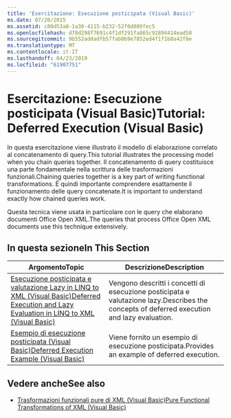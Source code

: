 ```yaml
---
title: 'Esercitazione: Esecuzione posticipata (Visual Basic)'
ms.date: 07/20/2015
ms.assetid: c80d53a8-1a30-4115-b232-52f0d089fec5
ms.openlocfilehash: d78d298f7691c4f1df291fa865c92894414ead58
ms.sourcegitcommit: 9b552addadfb57fab0b9e7852ed4f1f1b8a42f8e
ms.translationtype: MT
ms.contentlocale: it-IT
ms.lasthandoff: 04/23/2019
ms.locfileid: "61907751"
---
```

# <a name="tutorial-deferred-execution-visual-basic"></a><span data-ttu-id="1bf21-102">Esercitazione: Esecuzione posticipata (Visual Basic)</span><span class="sxs-lookup"><span data-stu-id="1bf21-102">Tutorial: Deferred Execution (Visual Basic)</span></span>
<span data-ttu-id="1bf21-103">In questa esercitazione viene illustrato il modello di elaborazione correlato al concatenamento di query.</span><span class="sxs-lookup"><span data-stu-id="1bf21-103">This tutorial illustrates the processing model when you chain queries together.</span></span> <span data-ttu-id="1bf21-104">Il concatenamento di query costituisce una parte fondamentale nella scrittura delle trasformazioni funzionali.</span><span class="sxs-lookup"><span data-stu-id="1bf21-104">Chaining queries together is a key part of writing functional transformations.</span></span> <span data-ttu-id="1bf21-105">È quindi importante comprendere esattamente il funzionamento delle query concatenate.</span><span class="sxs-lookup"><span data-stu-id="1bf21-105">It is important to understand exactly how chained queries work.</span></span>  
  
 <span data-ttu-id="1bf21-106">Questa tecnica viene usata in particolare con le query che elaborano documenti Office Open XML.</span><span class="sxs-lookup"><span data-stu-id="1bf21-106">The queries that process Office Open XML documents use this technique extensively.</span></span>  
  
## <a name="in-this-section"></a><span data-ttu-id="1bf21-107">In questa sezione</span><span class="sxs-lookup"><span data-stu-id="1bf21-107">In This Section</span></span>  
  
|<span data-ttu-id="1bf21-108">Argomento</span><span class="sxs-lookup"><span data-stu-id="1bf21-108">Topic</span></span>|<span data-ttu-id="1bf21-109">Descrizione</span><span class="sxs-lookup"><span data-stu-id="1bf21-109">Description</span></span>|  
|-----------|-----------------|  
|[<span data-ttu-id="1bf21-110">Esecuzione posticipata e valutazione Lazy in LINQ to XML (Visual Basic)</span><span class="sxs-lookup"><span data-stu-id="1bf21-110">Deferred Execution and Lazy Evaluation in LINQ to XML (Visual Basic)</span></span>](../../../../visual-basic/programming-guide/concepts/linq/deferred-execution-and-lazy-evaluation-in-linq-to-xml.md)|<span data-ttu-id="1bf21-111">Vengono descritti i concetti di esecuzione posticipata e valutazione lazy.</span><span class="sxs-lookup"><span data-stu-id="1bf21-111">Describes the concepts of deferred execution and lazy evaluation.</span></span>|  
|[<span data-ttu-id="1bf21-112">Esempio di esecuzione posticipata (Visual Basic)</span><span class="sxs-lookup"><span data-stu-id="1bf21-112">Deferred Execution Example (Visual Basic)</span></span>](../../../../visual-basic/programming-guide/concepts/linq/deferred-execution-example.md)|<span data-ttu-id="1bf21-113">Viene fornito un esempio di esecuzione posticipata.</span><span class="sxs-lookup"><span data-stu-id="1bf21-113">Provides an example of deferred execution.</span></span>|  
  
## <a name="see-also"></a><span data-ttu-id="1bf21-114">Vedere anche</span><span class="sxs-lookup"><span data-stu-id="1bf21-114">See also</span></span>

- [<span data-ttu-id="1bf21-115">Trasformazioni funzionali pure di XML (Visual Basic)</span><span class="sxs-lookup"><span data-stu-id="1bf21-115">Pure Functional Transformations of XML (Visual Basic)</span></span>](../../../../visual-basic/programming-guide/concepts/linq/pure-functional-transformations-of-xml.md)
